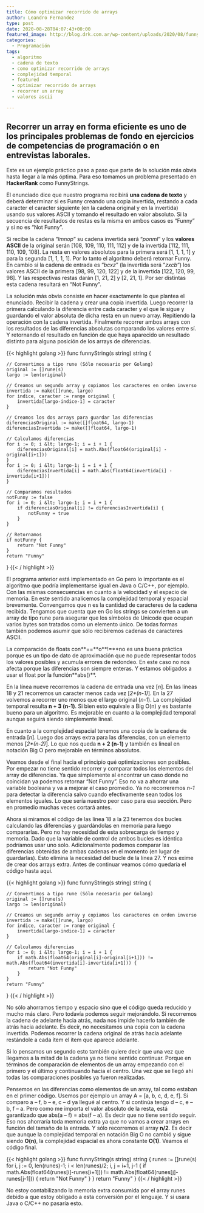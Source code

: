 ```yaml
---
title: Cómo optimizar recorrido de arrays
author: Leandro Fernandez
type: post
date: 2020-08-28T04:07:43+00:00
featured_image: http://blog.drk.com.ar/wp-content/uploads/2020/08/funnyStrings-672x372.png
categories:
  - Programación
tags:
  - algoritmo
  - cadena de texto
  - como optimizar recorrido de arrays
  - complejidad temporal
  - featured
  - optimizar recorrido de arrays
  - recorrer un array
  - valores ascii

---
```

 

## Recorrer un array en forma eficiente es uno de los principales problemas de fondo en ejercicios de competencias de programación o en entrevistas laborales.

Este es un ejemplo práctico paso a paso que parte de la solución más obvia hasta llegar a la más óptima. Para eso tomamos un problema presentado en **HackerRank** como FunnyStrings.

El enunciado dice que nuestro programa recibirá **una cadena de texto** y deberá determinar si es Funny creando una copia invertida, restando a cada caracter el caracter siguiente (en la cadena original y en la invertida) usando sus valores ASCII y tomando el resultado en valor absoluto. Si la secuencia de resultados de restas es la misma en ambos casos es &#8220;Funny&#8221; y si no es &#8220;Not Funny&#8221;.

Si recibe la cadena &#8220;_lmnop_&#8221; su cadena invertida será &#8220;_ponml_&#8221; y los **valores ASCII** de la original serán [108, 109, 110, 111, 112] y de la invertida [112, 111, 110, 109, 108]. La resta en valores absolutos para la primera será [1, 1, 1, 1] y para la segunda [1, 1, 1, 1]. Por lo tanto el algoritmo deberá retornar Funny. En cambio si la cadena de entrada es &#8220;_bcxz_&#8221; (la invertida será &#8220;_zxcb_&#8220;) los valores ASCII de la primera [98, 99, 120, 122] y de la invertida [122, 120, 99, 98]. Y las respectivas restas darán [1, 21, 2] y [2, 21, 1]. Por ser distintas esta cadena resultará en &#8220;Not Funny&#8221;.

<!--more-->

La solución más obvia consiste en hacer exactamente lo que plantea el enunciado. Recibir la cadena y crear una copia invertida. Luego recorrer la primera calculando la diferencia entre cada caracter y el que le sigue y guardando el valor absoluta de dicha resta en un nuevo array. Repitiendo la operación con la cadena invertida. Finalmente recorrer ambos arrays con los resultados de las diferencias absolutas comparando los valores entre sí. Y retornando el resultado en función de que haya aparecido un resultado distinto para alguna posición de los arrays de diferencias.

{{< highlight golang >}}
func funnyString(s string) string {

	// Convertimos a tipo rune (Sólo necesario por Golang)
	original := []rune(s)
	largo := len(original)

	// Creamos un segundo array y copiamos los caracteres en orden inverso
	invertida := make([]rune, largo)
	for indice, caracter := range original {
		invertida[largo-indice-1] = caracter
	}

	// Creamos los dos arrays para guardar las diferencias
	diferenciasOriginal := make([]float64, largo-1)
	diferenciasInvertida := make([]float64, largo-1)

	// Calculamos diferencias
	for i := 0; i &lt; largo-1; i = i + 1 {
		diferenciasOriginal[i] = math.Abs(float64(original[i] - original[i+1]))
	}
	for i := 0; i &lt; largo-1; i = i + 1 {
		diferenciasInvertida[i] = math.Abs(float64(invertida[i] - invertida[i+1]))
	}

	// Comparamos resultados
	notFunny := false
	for i := 0; i &lt; largo-1; i = i + 1 {
		if diferenciasOriginal[i] != diferenciasInvertida[i] {
			notFunny = true
		}
	}

	// Retornamos
	if notFunny {
		return "Not Funny"
	}
	return "Funny"
}
{{< / highlight >}}

El programa anterior está implementado en Go pero lo importante es el algoritmo que podría implementarse igual en Java o C/C++, por ejemplo. Con las mismas consecuencias en cuanto a la velocidad y el espacio de memoria. En este sentido analicemos la complejidad temporal y espacial brevemente. Convengamos que n es la cantidad de caracteres de la cadena recibida. Tengamos que cuenta que en Go los strings se convierten a un array de tipo rune para asegurar que los símbolos de Unicode que ocupan varios bytes son tratados como un elemento único. De todas formas también podemos asumir que sólo recibiremos cadenas de caracteres ASCII.

<p class="has-black-color has-light-gray-background-color has-text-color has-background" style="font-size:14px">
  La comparación de floats con**==**o**!=**no es una buena práctica porque es un tipo de dato de aproximación que no puede representar todos los valores posibles y acumula errores de redondeo. En este caso no nos afecta porque las diferencias son siempre enteras. Y estamos obligados a usar el float por la función**abs()**.
</p>

En la línea nueve recorremos la cadena de entrada una vez [_n_]. En las líneas 18 y 21 recorremos un caracter menos cada vez [_2*(n-1)_]. En la 27 volvemos a recorrer uno menos que el largo original (_n-1_). La complejidad temporal resulta **n + 3 (n-1)**. Si bien esto equivale a Big O(n) y es bastante bueno para un algoritmo. Es mejorable en cuanto a la complejidad temporal aunque seguirá siendo simplemente lineal.

En cuanto a la complejidad espacial tenemos una copia de la cadena de entrada [_n_]. Luego dos arrays extra para las diferencias, con un elemento menos [_2*(n-2)_]. Lo que nos queda **n + 2 (n-1)** y también es lineal en notación Big O pero mejorable en términos absolutos.

Veamos desde el final hacia el principio qué optimizaciones son posibles. Por empezar no tiene sentido recorrer y comparar todos los elementos del array de diferencias. Ya que simplemente al encontrar un caso donde no coincidan ya podemos retornar &#8220;Not Funny&#8221;. Eso no va a ahorrar una variable booleana y va a mejorar el caso promedio. Ya no recorreremos _n-1_ para detectar la diferencia salvo cuando efectivamente sean todos los elementos iguales. Lo que sería nuestro peor caso para esa sección. Pero en promedio muchas veces cortará antes.

Ahora si miramos el código de las línea 18 a la 23 tenemos dos bucles calculando las diferencias y guardándolas en memoria para luego compararlas. Pero no hay necesidad de esta sobrecarga de tiempo y memoria. Dado que la variable de control de ambos bucles es idéntica podríamos usar uno solo. Adicionalmente podemos comparar las diferencias obtenidas de ambas cadenas en el momento (en lugar de guardarlas). Esto elimina la necesidad del bucle de la línea 27. Y nos exime de crear dos arrays extra. Antes de continuar veamos cómo quedaría el código hasta aquí.

{{< highlight golang >}}
func funnyString(s string) string {

	// Convertimos a tipo rune (Sólo necesario por Golang)
	original := []rune(s)
	largo := len(original)

	// Creamos un segundo array y copiamos los caracteres en orden inverso
	invertida := make([]rune, largo)
	for indice, caracter := range original {
		invertida[largo-indice-1] = caracter
	}

	// Calculamos diferencias
	for i := 0; i &lt; largo-1; i = i + 1 {
		if math.Abs(float64(original[i]-original[i+1])) != math.Abs(float64(invertida[i]-invertida[i+1])) {
			return "Not Funny"
		}
	}
	return "Funny"
}
{{< / highlight >}}

No sólo ahorramos tiempo y espacio sino que el código queda reducido y mucho más claro. Pero todavía podemos seguir mejorándolo. Si recorremos la cadena de adelante hacia atrás, nada nos impide hacerlo también de atrás hacia adelante. Es decir, no necesitamos una copia con la cadena invertida. Podemos recorrer la cadena original de atrás hacia adelante restándole a cada ítem el ítem que aparece adelante. 

Si lo pensamos un segundo esto también quiere decir que una vez que llegamos a la mitad de la cadena ya no tiene sentido continuar. Porque en términos de comparación de elementos de un array empezando con el primero y el último y continuando hacia el centro. Una vez que se llegó ahí todas las comparaciones posibles ya fueron realizadas.

Pensemos en las diferencias como elementos de un array, tal como estaban en el primer código. Usemos por ejemplo un array A = [a, b, c, d, e, f]. Si comparo a &#8211; f, b &#8211; e, c &#8211; d ya llegué al centro. Y si continúa tengo d &#8211; c, e &#8211; b, f &#8211; a. Pero como me importa el valor absoluto de la resta, está garantizado que abs(a &#8211; f) = abs(f &#8211; a). Es decir que no tiene sentido seguir. Eso nos ahorraría toda memoria extra ya que no vamos a crear arrays en función del tamaño de la entrada. Y sólo recorremos el array **n/2**. Es decir que aunque la complejidad temporal en notación Big O no cambió y sigue siendo **O(n)**, la complejidad espacial es ahora constante **O(1)**. Veamos el código final.

{{< highlight golang >}}
func funnyString(s string) string {
	runes := []rune(s)
	for i, j := 0, len(runes)-1; i &lt; len(runes)/2; i, j = i+1, j-1 {
		if math.Abs(float64(runes[i]-runes[i+1])) != math.Abs(float64(runes[j]-runes[j-1])) {
			return "Not Funny"
		}
	}
	return "Funny"
}
{{< / highlight >}}

No estoy contabilizando la memoria extra consumida por el array runes debido a que estoy obligado a esta conversión por el lenguaje. Y si usara Java o C/C++ no pasaría esto.
